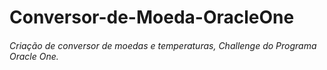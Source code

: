 # Conversor-de-Moeda-OracleOne

###### Criação de conversor de moedas e temperaturas, Challenge do Programa Oracle One.
